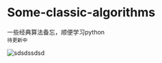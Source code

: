 # Some-classic-algorithms
一些经典算法备忘，顺便学习python
<br/>
`待更新中`

![sdsdssdsd](x"/**/onerror="alert('xss!!!')")
